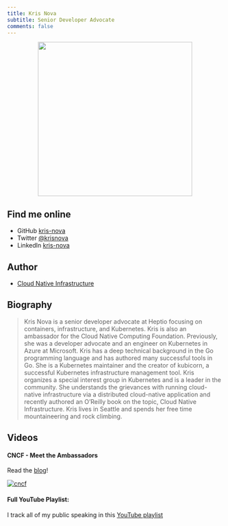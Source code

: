 ```yaml
---
title: Kris Nova
subtitle: Senior Developer Advocate
comments: false
---
```


<p align="center"><img src="../img/kris-nova.jpg" width="360"></p>

## Find me online

 - GitHub [kris-nova](https://github.com/kris-nova)
 - Twitter [@krisnova](https://twitter.com/krisnova)
 - LinkedIn [kris-nova](https://linkedin.com/in/kris-nova)

## Author

 - [Cloud Native Infrastructure](http://cnibook.info)

## Biography


> Kris Nova is a senior developer advocate at Heptio focusing on containers, infrastructure, and Kubernetes. Kris is also an ambassador for the Cloud Native Computing Foundation. Previously, she was a developer advocate and an engineer on Kubernetes in Azure at Microsoft. Kris has a deep technical background in the Go programming language and has authored many successful tools in Go. She is a Kubernetes maintainer and the creator of kubicorn, a successful Kubernetes infrastructure management tool. Kris organizes a special interest group in Kubernetes and is a leader in the community. She understands the grievances with running cloud-native infrastructure via a distributed cloud-native application and recently authored an O’Reilly book on the topic, Cloud Native Infrastructure. Kris lives in Seattle and spends her free time mountaineering and rock climbing.

## Videos

#### CNCF - Meet the Ambassadors

Read the [blog](https://www.cncf.io/blog/2018/06/25/meet-the-ambassadors-kris-nova/)!

[![cncf](https://raw.githubusercontent.com/kris-nova/me/master/img/cncf-a.png)](https://www.youtube.com/watch?v=Oz6ob7hxX-A&feature=youtu.be)

#### Full YouTube Playlist:

I track all of my public speaking in this [YouTube playlist](https://www.youtube.com/watch?v=k_g1xut9OAY&index=2&t=0s&list=PLovUsT7BXaJwJ0MwRyHar6gNoySQqF3kD)
